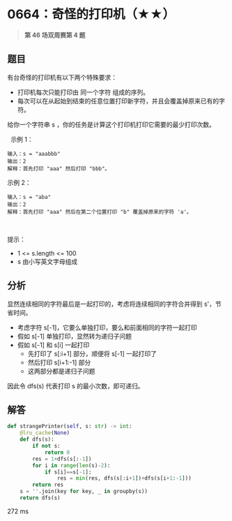 # 0664：奇怪的打印机（★★）


> **第 46 场双周赛第 4 题**

## 题目

有台奇怪的打印机有以下两个特殊要求：
- 打印机每次只能打印由 同一个字符 组成的序列。
- 每次可以在从起始到结束的任意位置打印新字符，并且会覆盖掉原来已有的字符。

给你一个字符串 s ，你的任务是计算这个打印机打印它需要的最少打印次数。

 
示例 1：

    输入：s = "aaabbb"
    输出：2
    解释：首先打印 "aaa" 然后打印 "bbb"。
示例 2：

    输入：s = "aba"
    输出：2
    解释：首先打印 "aaa" 然后在第二个位置打印 "b" 覆盖掉原来的字符 'a'。
 

提示：
- 1 <= s.length <= 100
- s 由小写英文字母组成


## 分析

显然连续相同的字符最后是一起打印的，考虑将连续相同的字符合并得到 s'，节省时间。
- 考虑字符 s[-1]，它要么单独打印，要么和前面相同的字符一起打印
- 假如 s[-1] 单独打印，显然转为递归子问题
- 假如 s[-1] 和 s[i] 一起打印
    - 先打印了 s[:i+1] 部分，顺便将 s[-1] 一起打印了
    - 然后打印 s[i+1:-1] 部分
    - 这两部分都是递归子问题

因此令 dfs(s) 代表打印 s 的最小次数，即可递归。 

## 解答

```python
def strangePrinter(self, s: str) -> int:
    @lru_cache(None)
    def dfs(s):
        if not s:
            return 0
        res = 1+dfs(s[:-1])
        for i in range(len(s)-2):
            if s[i]==s[-1]:
                res = min(res, dfs(s[:i+1])+dfs(s[i+1:-1]))
        return res
    s = ''.join(key for key, _ in groupby(s))
    return dfs(s)
```
272 ms
 

